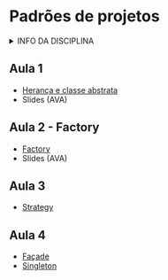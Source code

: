 # Padrões de projetos

<details>
<summary>INFO DA DISCIPLINA</summary>

- **[AVA](https://ava.ifpr.edu.br/course/view.php?id=14062)**
- Curso: TADS
- Período: 6°
- Horário: segunda, 19:00 às 22:20 (Lab 3)
- Período letivo: **2025/2**
- Aulas: 04/08/25 à dez/25
- **[Repositório](https://github.com/fscheidt/padroes)**

</details>


## Aula 1
- [Herança e classe abstrata](/oo/pessoa.py)
- Slides (AVA)

## Aula 2 - Factory
- [Factory](/factory)
- Slides (AVA)

## Aula 3
- [Strategy](/strategy/strategies.py)

## Aula 4 
- [Façade](/facade/pacotes.py)
- [Singleton](/singleton/page_count.py)
